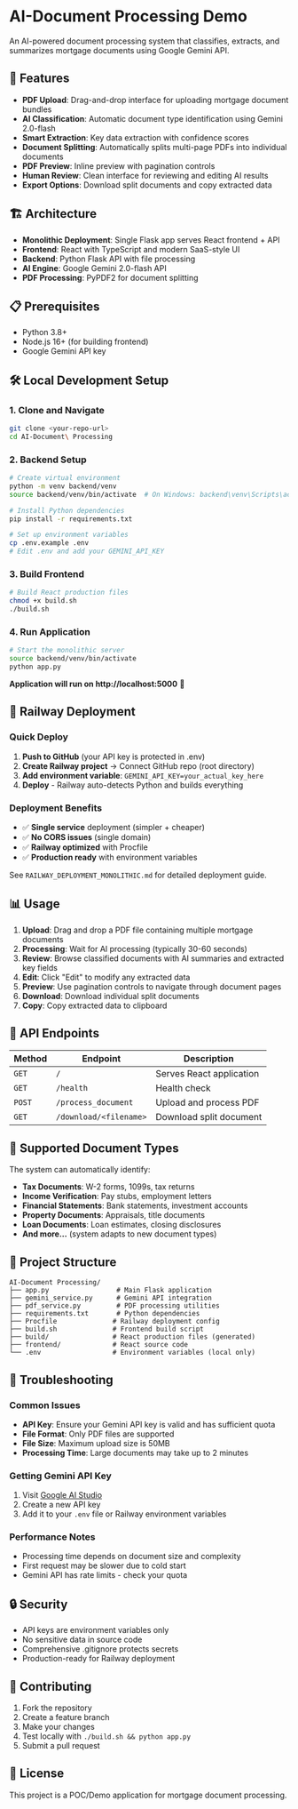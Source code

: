 # AI-Document Processing Demo

An AI-powered document processing system that classifies, extracts, and summarizes mortgage documents using Google Gemini API.

## 🚀 Features

- **PDF Upload**: Drag-and-drop interface for uploading mortgage document bundles
- **AI Classification**: Automatic document type identification using Gemini 2.0-flash
- **Smart Extraction**: Key data extraction with confidence scores
- **Document Splitting**: Automatically splits multi-page PDFs into individual documents
- **PDF Preview**: Inline preview with pagination controls
- **Human Review**: Clean interface for reviewing and editing AI results
- **Export Options**: Download split documents and copy extracted data

## 🏗️ Architecture

- **Monolithic Deployment**: Single Flask app serves React frontend + API
- **Frontend**: React with TypeScript and modern SaaS-style UI
- **Backend**: Python Flask API with file processing
- **AI Engine**: Google Gemini 2.0-flash API
- **PDF Processing**: PyPDF2 for document splitting

## 📋 Prerequisites

- Python 3.8+
- Node.js 16+ (for building frontend)
- Google Gemini API key

## 🛠️ Local Development Setup

### 1. Clone and Navigate
```bash
git clone <your-repo-url>
cd AI-Document\ Processing
```

### 2. Backend Setup
```bash
# Create virtual environment
python -m venv backend/venv
source backend/venv/bin/activate  # On Windows: backend\venv\Scripts\activate

# Install Python dependencies
pip install -r requirements.txt

# Set up environment variables
cp .env.example .env
# Edit .env and add your GEMINI_API_KEY
```

### 3. Build Frontend
```bash
# Build React production files
chmod +x build.sh
./build.sh
```

### 4. Run Application
```bash
# Start the monolithic server
source backend/venv/bin/activate
python app.py
```

**Application will run on http://localhost:5000** 🎉

## 🚀 Railway Deployment

### Quick Deploy
1. **Push to GitHub** (your API key is protected in .env)
2. **Create Railway project** → Connect GitHub repo (root directory)
3. **Add environment variable**: `GEMINI_API_KEY=your_actual_key_here`
4. **Deploy** - Railway auto-detects Python and builds everything

### Deployment Benefits
- ✅ **Single service** deployment (simpler + cheaper)
- ✅ **No CORS issues** (single domain)
- ✅ **Railway optimized** with Procfile
- ✅ **Production ready** with environment variables

See `RAILWAY_DEPLOYMENT_MONOLITHIC.md` for detailed deployment guide.

## 📊 Usage

1. **Upload**: Drag and drop a PDF file containing multiple mortgage documents
2. **Processing**: Wait for AI processing (typically 30-60 seconds)
3. **Review**: Browse classified documents with AI summaries and extracted key fields
4. **Edit**: Click "Edit" to modify any extracted data
5. **Preview**: Use pagination controls to navigate through document pages
6. **Download**: Download individual split documents
7. **Copy**: Copy extracted data to clipboard

## 🔧 API Endpoints

| Method | Endpoint | Description |
|--------|----------|-------------|
| `GET` | `/` | Serves React application |
| `GET` | `/health` | Health check |
| `POST` | `/process_document` | Upload and process PDF |
| `GET` | `/download/<filename>` | Download split document |

## 📄 Supported Document Types

The system can automatically identify:
- **Tax Documents**: W-2 forms, 1099s, tax returns
- **Income Verification**: Pay stubs, employment letters
- **Financial Statements**: Bank statements, investment accounts
- **Property Documents**: Appraisals, title documents
- **Loan Documents**: Loan estimates, closing disclosures
- **And more...** (system adapts to new document types)

## 🔧 Project Structure

```
AI-Document Processing/
├── app.py                 # Main Flask application
├── gemini_service.py      # Gemini API integration
├── pdf_service.py         # PDF processing utilities
├── requirements.txt       # Python dependencies
├── Procfile              # Railway deployment config
├── build.sh              # Frontend build script
├── build/                # React production files (generated)
├── frontend/             # React source code
└── .env                  # Environment variables (local only)
```

## 🐛 Troubleshooting

### Common Issues
- **API Key**: Ensure your Gemini API key is valid and has sufficient quota
- **File Format**: Only PDF files are supported
- **File Size**: Maximum upload size is 50MB
- **Processing Time**: Large documents may take up to 2 minutes

### Getting Gemini API Key
1. Visit [Google AI Studio](https://aistudio.google.com/app/apikey)
2. Create a new API key
3. Add it to your `.env` file or Railway environment variables

### Performance Notes
- Processing time depends on document size and complexity
- First request may be slower due to cold start
- Gemini API has rate limits - check your quota

## 🔒 Security

- API keys are environment variables only
- No sensitive data in source code
- Comprehensive .gitignore protects secrets
- Production-ready for Railway deployment

## 🤝 Contributing

1. Fork the repository
2. Create a feature branch
3. Make your changes
4. Test locally with `./build.sh && python app.py`
5. Submit a pull request

## 📄 License

This project is a POC/Demo application for mortgage document processing.
